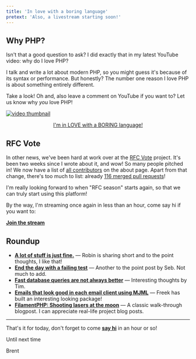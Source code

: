 ```yaml
---
title: 'In love with a boring language'
pretext: 'Also, a livestream starting soon!'
---
```


## Why PHP?

Isn't that a good question to ask? I did exactly that in my latest YouTube video: why do I love PHP? 

I talk and write a lot about modern PHP, so you might guess it's because of its syntax or performance. But honestly? The number one reason I love PHP is about something entirely different.

Take a look! Oh and, also leave a comment on YouTube if you want to? Let us know why _you_ love PHP!

<p>
<a href="https://www.youtube.com/watch?v=x7OsH3bH6DA">
<img src="https://stitcher.io/resources/img/static/php-love-thumb-991x557.png" alt="video thumbnail" />

<p style="text-align: center;">
I'm in LOVE with a BORING language!
</p>
</a>
</p>

## RFC Vote

In other news, we've been hard at work over at the [RFC Vote](https://github.com/brendt/rfc-vote) project. It's been two weeks since I wrote about it, and wow! So many people pitched in! We now have a list of [all contributors](https://rfc.stitcher.io/about) on the about page. Apart from that change, there's too much to list: already [116 merged pull requests](https://github.com/brendt/rfc-vote/pulls?q=is%3Apr+is%3Amerged)! 

I'm really looking forward to when "RFC season" starts again, so that we can truly start using this platform!

By the way, I'm streaming once again in less than an hour, come say hi if you want to: 

**[Join the stream](https://www.youtube.com/watch?v=pKRW0iRBbOE)**

## Roundup

- **[A lot of stuff is just fine.](https://aggregate.stitcher.io/post/8a78e961-cb42-4b69-ad6d-bdcb728c3fc8)** — Robin is sharing short and to the point thoughts, I like that!
- **[End the day with a failing test](https://aggregate.stitcher.io/post/b240fe44-4403-4656-8877-3657e59d97bb)** — Another to the point post by Seb. Not much to add.
- **[Fast database queries are not always better](https://aggregate.stitcher.io/post/919bd678-5c13-4f69-82f9-9095cbcea80e)** — Interesting thoughts by Tim. 
- **[Emails that look good in each email client using MJML](https://aggregate.stitcher.io/post/4560dd2f-aa70-484f-9037-6708c8153502)** — Freek has built an interesting looking package! 
- **[FilamentPHP: Shooting lasers at the moon](https://aggregate.stitcher.io/post/f3b64582-d7d5-4e88-81ea-84f48a1b9ef2)** — A classic walk-through blogpost. I can appreciate real-life project blog posts.

--- 

That's it for today, don't forget to come **[say hi](https://www.youtube.com/watch?v=pKRW0iRBbOE)** in an hour or so!

Until next time

Brent